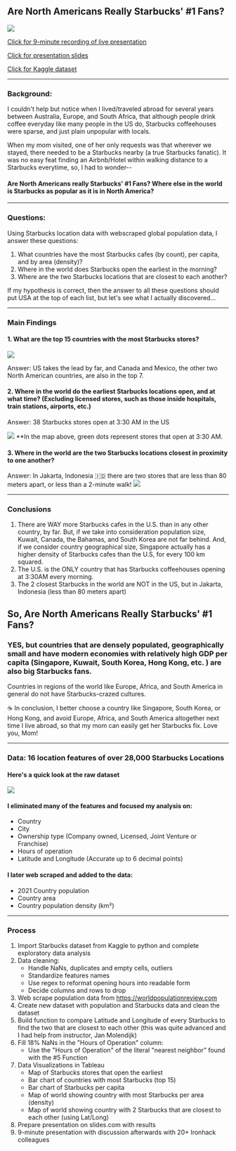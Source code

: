 ## Are North Americans Really Starbucks' #1 Fans?
![](https://github.com/hollyjanedalton/final_ironhack_project/blob/main/starbucks_map.png)

[Click for 9-minute recording of live presentation](https://ironhack.zoom.us/rec/play/z_KuzP88l79dzVBAtHaR-vPE4Xi4xUGUU-C3D948G81Z7jHR7GCBa8oip2yDNDrNwbnBrP9AWwVZ6sM9.WElypAcnuo2-6udI?startTime=1660305720000&_x_zm_rtaid=v-1r2qOaSt-VQG_GldUWIA.1660487182977.ee234b4949979eb90f4b2d2092f0085f&_x_zm_rhtaid=21)

[Click for presentation slides](https://slides.com/hollydalton/deck-5b0977/fullscreen)

[Click for Kaggle dataset](https://www.kaggle.com/datasets/kukuroo3/starbucks-locations-worldwide-2021-version)

---

### Background:
I couldn't help but notice when I lived/traveled abroad for several years between Australia, Europe, and South Africa, that although people drink coffee everyday like many people in the US do, Starbucks coffeehouses were sparse, and just plain unpopular with locals. 

When my mom visited, one of her only requests was that wherever we stayed, there needed to be a Starbucks nearby (a true Starbucks fanatic). It was no easy feat finding an Airbnb/Hotel within walking distance to a Starbucks everytime, so, I had to wonder-- 
#### Are North Americans really Starbucks' #1 Fans? Where else in the world is Starbucks as popular as it is in North America?

---

### Questions:
Using Starbucks location data with webscraped global population data, I answer these questions: 

1. What countries have the most Starbucks cafes (by count), per capita, and by area (density)?
3. Where in the world does Starbucks open the earliest in the morning?
4. Where are the two Starbucks locations that are closest to each another?

If my hypothesis is correct, then the answer to all these questions should put USA at the top of each list, but let's see what I actually discovered...

---

### Main Findings
#### 1. What are the top 15 countries with the most Starbucks stores?
![](https://github.com/hollyjanedalton/final_ironhack_project/blob/main/starbucks_count.png)

Answer: US takes the lead by far, and Canada and Mexico, the other two North American countries, are also in the top 7. 

#### 2. Where in the world do the earliest Starbucks locations open, and at what time? (Excluding licensed stores, such as those inside hospitals, train stations, airports, etc.)

Answer: 38 Starbucks stores open at 3:30 AM in the US

![](https://github.com/hollyjanedalton/final_ironhack_project/blob/main/earliest_starbucks.png)
**In the map above, green dots represent stores that open at 3:30 AM. 

#### 3. Where in the world are the two Starbucks locations closest in proximity to one another?
Answer: In Jakarta, Indonesia 🇮🇩 there are two stores that are less than 80 meters apart, or less than a 2-minute walk! 
![](https://github.com/hollyjanedalton/final_ironhack_project/blob/main/two_closest_cafes.png)

---

### Conclusions

1. There are WAY more Starbucks cafes in the U.S. than in any other country, by far. But, if we take into consideration population size, Kuwait, Canada, the Bahamas, and South Korea are not far behind. And, if we consider country geographical size, Singapore actually has a higher density of Starbucks cafes than the U.S, for every 100 km squared.
2. The U.S. is the ONLY country that has Starbucks coffeehouses opening at 3:30AM every morning. 
3. The 2 closest Starbucks in the world are NOT in the US, but in Jakarta, Indonesia (less than 80 meters apart) 

## So, Are North Americans Really Starbucks' #1 Fans?
### YES, but countries that are densely populated, geographically small and have modern economies with relatively high GDP per capita (Singapore, Kuwait, South Korea, Hong Kong, etc. ) are also big Starbucks fans. 

Countries in regions of the world like Europe, Africa, and South America in general do not have Starbucks-crazed cultures.

☕️ In conclusion, I better choose a country like Singapore, South Korea, or Hong Kong, and avoid Europe, Africa, and South America altogether next time I live abroad, so that my mom can easily get her Starbucks fix. Love you, Mom!

---

### Data: 16 location features of over 28,000 Starbucks Locations
#### Here's a quick look at the raw dataset 
<img src="./small_data_photo.png">

#### I eliminated many of the features and focused my analysis on: 
- Country 
- City
- Ownership type (Company owned, Licensed, Joint Venture or Franchise)
- Hours of operation 
- Latitude and Longitude (Accurate up to 6 decimal points) 

#### I later web scraped and added to the data:
- 2021 Country population
- Country area
- Country population density (km²)

---

### Process
1. Import Starbucks dataset from Kaggle to python and complete exploratory data analysis
2. Data cleaning: 
      - Handle NaNs, duplicates and empty cells, outliers
      - Standardize features names
      - Use regex to reformat opening hours into readable form 
      - Decide columns and rows to drop
3. Web scrape population data from https://worldpopulationreview.com
4. Create new dataset with population and Starbucks data and clean the dataset
5. Build function to compare Latitude and Longitude of every Starbucks to find the two that are closest to each other (this was quite advanced and I had help from instructor, Jan Molendijk) 
6. Fill 18% NaNs in the "Hours of Operation" column: 
    - Use the "Hours of Operation" of the  literal "nearest neighbor" found with the #5 Function
7. Data Visualizations in Tableau
     - Map of Starbucks stores that open the earliest
     - Bar chart of countries with most Starbucks (top 15)
     - Bar chart of Starbucks per capita
     - Map of world showing country with most Starbucks per area (density)
     - Map of world showing country with 2 Starbucks that are closest to each other (using Lat/Long)
8. Prepare presentation on slides.com with results 
9. 9-minute presentation with discussion afterwards with 20+ Ironhack colleagues 
